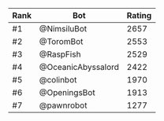 Rank|Bot|Rating
---|---|---
#1|@NimsiluBot|2657
#2|@ToromBot|2553
#3|@RaspFish|2529
#4|@OceanicAbyssalord|2422
#5|@colinbot|1970
#6|@OpeningsBot|1913
#7|@pawnrobot|1277

